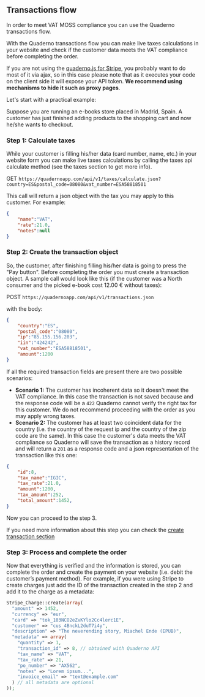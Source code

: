 ## Transactions flow

In order to meet VAT MOSS compliance you can use the Quaderno transactions flow.

With the Quaderno transactions flow you can make live taxes calculations in your website and check if the customer data meets the VAT compliance before completing the order. 

If you are not using the [quaderno.js for Stripe](https://github.com/quaderno/quaderno.js), you probably want to do most of it via ajax, so in this case please note that as it executes your code on the client side it will expose your API token. **We recommend using mechanisms to hide it such as proxy pages**.

Let's start with a practical example: 

Suppose you are running an e-books store placed in Madrid, Spain. A customer has just finished adding products to the shopping cart and now he/she wants to checkout.

### Step 1: Calculate taxes
While your customer is filling his/her data (card number, name, etc.) in your website form you can make live taxes calculations by calling the taxes api calculate method (see the taxes section to get more info). 

GET `https://quadernoapp.com/api/v1/taxes/calculate.json?country=ES&postal_code=08080&vat_number=ESA58818501`

This call will return a json object with the tax you may apply to this customer. For example:

```json
{
    "name":"VAT",
    "rate":21.0,
    "notes":null
}
```

### Step 2: Create the transaction object
So, the customer, after finishing filling his/her data is going to press the "Pay button".
Before completing the order you must create a transaction object. A sample call would look like this (if the customer was a North consumer and the picked e-book cost 12.00 € without taxes):

POST `https://quadernoapp.com/api/v1/transactions.json` 

with the body:

```json
{
    "country":"ES",
    "postal_code":"08080",
    "ip":"85.155.156.203",
    "iin":"424242",
    "vat_number":"ESA58818501",
    "amount":1200
}
```

If all the required transaction fields are present there are two possible scenarios:

* **Scenario 1:** The customer has incoherent data so it doesn't meet the VAT compliance. In this case the transaction is not saved because and the response code will be a `422` Quaderno cannot verify the right tax for this customer. We do not recommend proceeding with the order as you may apply wrong taxes.
* **Scenario 2:** The customer has at least two coincident data for the country (i.e. the country of the request ip  and the country of the zip code are the same). In this case the customer's data meets the VAT compliance so Quaderno will save the transaction as a history record and will return a `201` as a response code and a json representation of the transaction like this one:

```json
{
    "id":8,
    "tax_name":"IGIC",
    "tax_rate":21.0,
    "amount":1200,
    "tax_amount":252,
    "total_amount":1452,
}
```

Now you can proceed to the step 3.


If you need more information about this step you can check the [create transaction section](https://github.com/quaderno/quaderno-api/blob/master/sections/transactions.md#create-transactions)


### Step 3: Process and complete the order
Now that everything is verified and the information is stored, you can complete the order and create the payment on your website (i.e. debit the customer’s payment method). For example, if you were using Stripe to create charges just add the ID of the transaction created in the step 2 and add it to the charge as a metadata:

```php
Stripe_Charge::create(array(
  "amount" => 1452,
  "currency" => "eur",
  "card" => "tok_103NCO2eZvKYlo2Cc4lerc1E",
  "customer" => "cus_4BnckL2duT7i4y", 
  "description" => "The neverending story, Miachel Ende (EPUB)",
  "metadata" => array(
    "quantity" => 1,
    "transaction_id" => 8, // obtained with Quaderno API
    "tax_name" => "VAT",
    "tax_rate" => 21,
    "po_number" => "AX562",
    "notes" => "Lorem ipsum...",
    "invoice_email" => "text@example.com"
  ) // all metadata are optional
));
```

